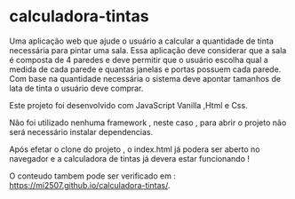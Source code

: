 # calculadora-tintas
Uma aplicação web que ajude o usuário a calcular a quantidade de tinta necessária para pintar uma sala. Essa aplicação deve considerar que a sala é composta de 4 paredes e deve permitir que o usuário escolha qual a medida de cada parede e quantas janelas e portas possuem cada parede. Com base na quantidade necessária o sistema deve apontar tamanhos de lata de tinta o usuário deve comprar.

Este projeto foi desenvolvido com JavaScript Vanilla ,Html e Css. 

Não foi utilizado nenhuma framework , neste caso , para abrir o projeto não será necessário instalar dependencias. 

Após efetar o clone do projeto , o index.html já podera ser aberto no navegador e a calculadora de tintas já devera estar funcionando ! 

O conteudo tambem pode ser verificado em : https://mi2507.github.io/calculadora-tintas/.
